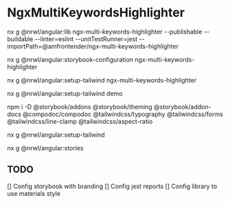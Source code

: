 # NgxMultiKeywordsHighlighter

nx g @nrwl/angular:lib ngx-multi-keywords-highlighter --publishable --buildable --linter=eslint --unitTestRunner=jest --importPath=@amfrontender/ngx-multi-keywords-highlighter

nx g @nrwl/angular:storybook-configuration ngx-multi-keywords-highlighter

nx g @nrwl/angular:setup-tailwind ngx-multi-keywords-highlighter

nx g @nrwl/angular:setup-tailwind demo

npm i -D @storybook/addons @storybook/theming @storybook/addon-docs @compodoc/compodoc @tailwindcss/typography @tailwindcss/forms @tailwindcss/line-clamp @tailwindcss/aspect-ratio

nx g @nrwl/angular:setup-tailwind

nx g @nrwl/angular:stories

## TODO

[] Config storybook with branding
[] Config jest reports
[] Config library to use materials style
